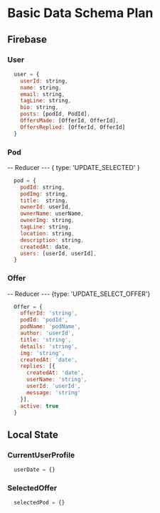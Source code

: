 # Basic Data Schema Plan

## Firebase 

### User 
```javascript 
  user = {
    userId: string,
    name: string,
    email: string,
    tagLine: string,
    bio: string,
    posts: [podId, PodId],
    OffersMade: [OfferId, OfferId],
    OffersReplied: [OfferId, OfferId]
  }

```

### Pod
-- Reducer ---
{ type: 'UPDATE_SELECTED' }
```javascript
  pod = {
    podId: string,
    podImg: string,
    title:  string,
    ownerId: userId,
    ownerName: userName,
    ownerImg: string,
    tagLine: string,
    location: string,
    description: string,
    createdAt: date,
    users: [userId, userId],
  }

```

### Offer
-- Reducer ---
{type: 'UPDATE_SELECT_OFFER'}

```javascript
  Offer = {
    offerId: 'string',
    podId: 'podId',
    podName: 'podName',
    author: 'userId',
    title: 'string',
    details: 'string',
    img: 'string',
    createdAt: 'date',
    replies: [{
      createdAt: 'date',
      userName: 'string',
      userId: 'userId',
      message: 'string'
    }],
    active: true
  }
```

## Local State
### CurrentUserProfile
```javascript
  userDate = {}
```

### SelectedOffer
```javascript
  selectedPod = {}
```